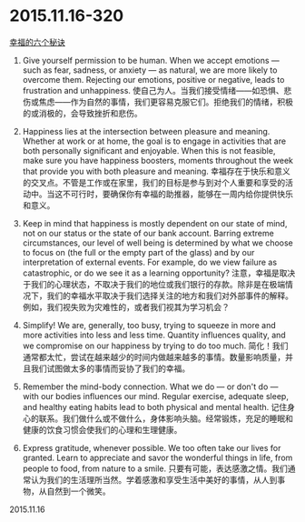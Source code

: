 2015.11.16-320
==============
[幸福的六个秘诀](http://mp.weixin.qq.com/s?__biz=MzA3NzU2NDk0NA==&mid=400617854&idx=1&sn=abd86b8364bd850504e67754a4c12fc4&scene=1&srcid=1118PpV7N8QyqDJFDRmFuClw#rd)

1. Give yourself permission to be human. When we accept emotions — such as fear, sadness, or anxiety — as natural, we are more likely to overcome them. Rejecting our emotions, positive or negative, leads to frustration and unhappiness.
使自己为人。当我们接受情绪——如恐惧、悲伤或焦虑——作为自然的事情，我们更容易克服它们。拒绝我们的情绪，积极的或消极的，会导致挫折和悲伤。

2. Happiness lies at the intersection between pleasure and meaning. Whether at work or at home, the goal is to engage in activities that are both personally significant and enjoyable. When this is not feasible, make sure you have happiness boosters, moments throughout the week that provide you with both pleasure and meaning.
幸福存在于快乐和意义的交叉点。不管是工作或在家里，我们的目标是参与到对个人重要和享受的活动中。当这不可行时，要确保你有幸福的助推器，能够在一周内给你提供快乐和意义。

3. Keep in mind that happiness is mostly dependent on our state of mind, not on our status or the state of our bank account. Barring extreme circumstances, our level of well being is determined by what we choose to focus on (the full or the empty part of the glass) and by our interpretation of external events. For example, do we view failure as catastrophic, or do we see it as a learning opportunity?
注意，幸福是取决于我们的心理状态，不取决于我们的地位或我们银行的存款。除非是在极端情况下，我们的幸福水平取决于我们选择关注的地方和我们对外部事件的解释。例如，我们视失败为灾难性的，或者我们视其为学习机会？

4. Simplify! We are, generally, too busy, trying to squeeze in more and more activities into less and less time. Quantity influences quality, and we compromise on our happiness by trying to do too much.
简化！我们通常都太忙，尝试在越来越少的时间内做越来越多的事情。数量影响质量，并且我们试图做太多的事情而妥协了我们的幸福。

5. Remember the mind-body connection. What we do — or don't do — with our bodies influences our mind. Regular exercise, adequate sleep, and healthy eating habits lead to both physical and mental health.
记住身心的联系。我们做什么或不做什么，身体影响头脑。经常锻炼，充足的睡眠和健康的饮食习惯会使我们的心理和生理健康。

6. Express gratitude, whenever possible. We too often take our lives for granted. Learn to appreciate and savor the wonderful things in life, from people to food, from nature to a smile.
只要有可能，表达感激之情。我们通常认为我们的生活理所当然。学着感激和享受生活中美好的事情，从人到事物，从自然到一个微笑。

2015.11.16